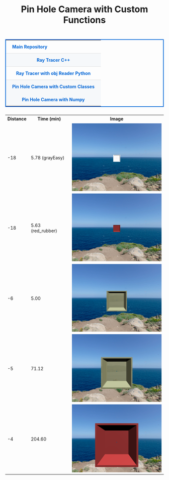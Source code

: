 
<h1 align="center">Pin Hole Camera with Custom Functions</h1>

<p align="left">
  <table align="right" style="border: 2px solid #0366d6; border-collapse: collapse; margin: 25px auto;">
    <tr>
      <td align="left" style="padding: 12px 20px; border-bottom: 1px solid #ddd;"><a href="https://github.com/moezdurrani/ChromaticAberration" style="text-decoration: none; color: #0366d6; font-weight:   bold;">Main Repository</a></td>
    </tr>
    <tr style="background-color: #f6f8fa;">
      <td align="center" style="padding: 12px 20px; border-bottom: 1px solid #ddd;"><a href="https://github.com/moezdurrani/tinyRayTracer" style="text-decoration: none; color: #0366d6; font-weight: bold;">Ray Tracer C++</a></td>
    </tr>
    <tr>
      <td align="center" style="padding: 12px 20px; border-bottom: 1px solid #ddd;"><a href="https://github.com/moezdurrani/TinyRayTracerPython" style="text-decoration: none; color: #0366d6; font-weight: bold;">Ray Tracer with obj Reader Python</a></td>
    </tr>
    <tr style="background-color: #f6f8fa;">
      <td align="center" style="padding: 12px 20px;"><a href="https://github.com/moezdurrani/pinHoleCameraCustom" style="text-decoration: none; color: #0366d6; font-weight: bold;">Pin Hole Camera with Custom Classes</a></td>
    </tr>
    <tr style="background-color: #f6f8fa;">
      <td align="center" style="padding: 12px 20px;"><a href="https://github.com/moezdurrani/pinHoleCameraNumpy" style="text-decoration: none; color: #0366d6; font-weight: bold;">Pin Hole Camera with Numpy</a></td>
    </tr>
  </table>
</p>



<table align="center">
  <tr>
    <th>Distance</th>
    <th>Time (min)</th>
    <th>Image</th>
  </tr>
  <tr>
    <td>-18</td>
    <td>5.78 (grayEasy)</td>
    <td><img src="https://github.com/moezdurrani/pinHoleCameraCustom/blob/main/images/18gray.png" alt="gray cube"></td>
  </tr>
  <tr>
    <td>-18</td>
    <td>5.63 (red_rubber)</td>
    <td><img src="https://github.com/moezdurrani/pinHoleCameraCustom/blob/main/images/18red.png" alt="red cube"></td>
  </tr>
  <tr>
    <td>-6</td>
    <td>5.00</td>
    <td><img src="https://github.com/moezdurrani/pinHoleCameraCustom/blob/main/images/6gray.png" alt="beige cube"></td>
  </tr>
  <tr>
    <td>-5</td>
    <td>71.12</td>
    <td><img src="https://github.com/moezdurrani/pinHoleCameraCustom/blob/main/images/5gray.png" alt="beige cube with shadow"></td>
  </tr>
  <tr>
    <td>-4</td>
    <td>204.60</td>
    <td><img src="https://github.com/moezdurrani/pinHoleCameraCustom/blob/main/images/4gray.png" alt="beige cube"></td>
  </tr>
</table>

